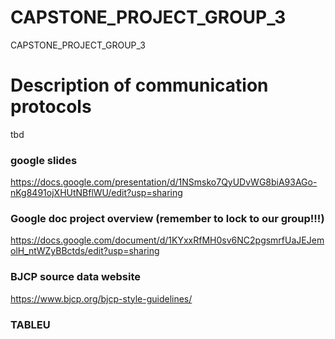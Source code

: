# CAPSTONE_PROJECT_GROUP_3
CAPSTONE_PROJECT_GROUP_3
# Description of communication protocols 
tbd

### google slides 
https://docs.google.com/presentation/d/1NSmsko7QyUDvWG8biA93AGo-nKg8491ojXHUtNBflWU/edit?usp=sharing

###  Google doc project overview (remember to lock to our group!!!)
https://docs.google.com/document/d/1KYxxRfMH0sv6NC2pgsmrfUaJEJemolH_ntWZyBBctds/edit?usp=sharing


### BJCP source data website 
https://www.bjcp.org/bjcp-style-guidelines/


### TABLEU

